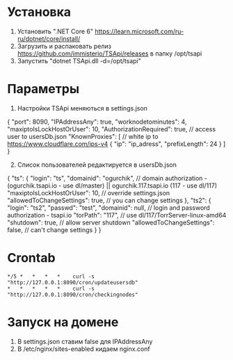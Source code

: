 # Установка
1. Установить ".NET Core 6" https://learn.microsoft.com/ru-ru/dotnet/core/install/
2. Загрузить и распаковать релиз https://github.com/immisterio/TSApi/releases в папку /opt/tsapi
3. Запустить "dotnet TSApi.dll -d=/opt/tsapi"

# Параметры
1. Настройки TSApi меняються в settings.json

{
  "port": 8090,
  "IPAddressAny": true,
  "worknodetominutes": 4,
  "maxiptoIsLockHostOrUser": 10,
  "AuthorizationRequired": true,       // access user to usersDb.json
  "KnownProxies": [                    // white ip to https://www.cloudflare.com/ips-v4
    {
      "ip": "ip_adress",
      "prefixLength": 24
    }
  ]
}

2. Список пользователей редактируется в usersDb.json

{
  "ts": {
    "login": "ts",
	"domainid": "ogurchik", // domain authorization - (ogurchik.tsapi.io - use dl/master) || ogurchik.117.tsapi.io (117 - use dl/117)
	"maxiptoIsLockHostOrUser": 10, // override settings.json
    "allowedToChangeSettings": true, // you can change settings
  },
  "ts2": {
    "login": "ts2",
	"passwd": "test",
	"domainid": null, // login and password authorization - tsapi.io
	"torPath": "117", // use dl/117/TorrServer-linux-amd64
	"shutdown": true, // allow server shutdown
    "allowedToChangeSettings": false, // can't change settings
  }
}

# Crontab
```
*/5 *   *   *   *    curl -s "http://127.0.0.1:8090/cron/updateusersdb"
*   *   *   *   *    curl -s "http://127.0.0.1:8090/cron/checkingnodes"
```

# Запуск на домене
1. В settings.json ставим false для IPAddressAny
2. В /etc/nginx/sites-enabled кидаем nginx.conf

